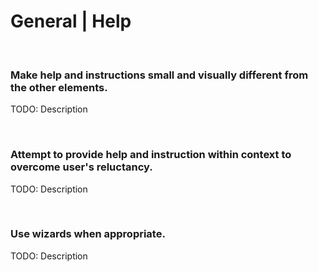 # General | Help
<br>


### Make help and instructions small and visually different from the other elements.

TODO: Description

<br>


### Attempt to provide help and instruction within context to overcome user's reluctancy.

TODO: Description

<br>


### Use wizards when appropriate.

TODO: Description

<br>


